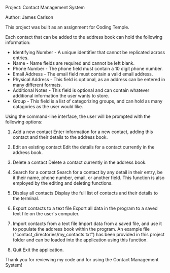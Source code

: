 Project: Contact Management System

Author: James Carlson

This project was built as an assignment for Coding Temple.


Each contact that can be added to the address book can hold the following information:
 - Identifying Number   - A unique identifier that cannot be replicated across entries.
 - Name                 - Name fields are required and cannot be left blank.
 - Phone Number         - The phone field must contain a 10 digit phone number.
 - Email Address        - The email field must contain a valid email address.
 - Physical Address     - This field is optional, as an address can be entered in many different formats.
 - Additional Notes     - This field is optional and can contain whatever additional information the user wants to store.
 - Group                - This field is a list of categorizing groups, and can hold as many catagories as the user would like.


Using the command-line interface, the user will be prompted with the following options:

1. Add a new contact
    Enter information for a new contact, adding this contact and their details to the address book.

2. Edit an existing contact
    Edit the details for a contact currently in the address book.

3. Delete a contact
    Delete a contact currently in the address book.

4. Search for a contact
    Search for a contact by any detail in their entry, be it their name, phone number, email, or another field. This function is also employed by the editing and deleting functions.

5. Display all contacts
    Display the full list of contacts and their details to the terminal.

6. Export contacts to a text file
    Export all data in the program to a saved text file on the user's computer.

7. Import contacts from a text file
    Import data from a saved file, and use it to populate the address book within the program.
    An example file ("contact_directories/my_contacts.txt") has been provided in this project folder and can be loaded into the application using this function.

8. Quit
    Exit the application.


Thank you for reviewing my code and for using the Contact Management System!